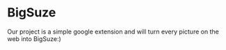 # BigSuze
Our project is a simple google extension and will turn every picture on the web into BigSuze:)
